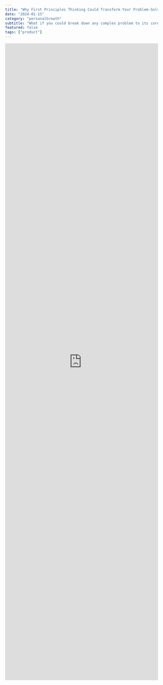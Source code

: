 ```yaml
---
title: "Why First Principles Thinking Could Transform Your Problem-Solving"
date: "2024-01-15"
category: "personalGrowth"
subtitle: "What if you could break down any complex problem to its core and build innovative solutions from scratch? Here's the thinking framework that powers innovation."
featured: false
tags: ["product"]
---
```


<iframe src="https://www.linkedin.com/embed/feed/update/urn:li:share:7002928940860252160" height="2096" width="504" frameborder="0" allowfullscreen="" title="Embedded post"></iframe>
